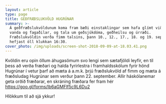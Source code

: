 ```yaml
---
layout: article
type: page
title: GEÐFRÆÐSLUKVÖLD HUGRÚNAR
summary: >-
  Á geðfræðslukvöldunum koma fram bæði einstaklingar sem hafa glímt við geðrænan
  vanda og fagaðilar, og tala um geðsjúkdóma, geðheilsu og úrræði.
  Fræðslukvöldin verða fimm talsins, þann 10., 12., 17., 18. og 19. september og
  hefjast öll klukkan 16:30.
cover_photo: /img/uploads/screen-shot-2018-09-09-at-18.03.41.png
---
```

Kvöldin eru opin öllum áhugasömum svo lengi sem sætafjöldi leyfir, en til þess að verða fræðari og halda fyrirlestra í framhaldsskólum fyrir hönd Hugrúnar í vetur þarf að mæta á a.m.k. þrjú fræðslukvöld af fimm og mæta á fræðsludag Hugrúnar sem verður þann 22. september. Allir háskólanemar geta orðið fræðarar, en skráning fræðara fer fram hér https://goo.gl/forms/lb6aGMFlf5c9L6Du2

Hlökkum til að sjá ykkur!
